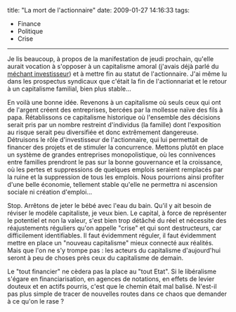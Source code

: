 title: "La mort de l'actionnaire"
date: 2009-01-27 14:16:33
tags:
  - Finance
  - Politique
  - Crise
---

Je lis beaucoup, à propos de la manifestation de jeudi prochain, qu'elle aurait vocation à s'opposer à un capitalisme amoral (j'avais déjà parlé du [méchant investisseur](/blog/le-vilain-mechant-investisseur-et-le-trader-fou/)) et à mettre fin au statut de l'actionnaire. J'ai même lu dans les prospectus syndicaux que c'était la fin de l'actionnariat et le retour à un capitalisme familial, bien plus stable&#8230;

<!-- more -->

En voilà une bonne idée. Revenons à un capitalisme où seuls ceux qui ont de l'argent créent des entreprises, bercées par la mollesse naïve des fils à papa. Rétablissons ce capitalisme historique où l'ensemble des décisions serait pris par un nombre restreint d'individus (la famille) dont l'exposition au risque serait peu diversifiée et donc extrêmement dangereuse. Détruisons le rôle d'investisseur de l'actionnaire, qui lui permettait de financer des projets et de stimuler la concurrence. Mettons plutôt en place un système de grandes entreprises monopolistique, où les connivences entre familles prendront le pas sur la bonne gouvernance et la croissance, où les pertes et suppressions de quelques emplois seraient remplacés par la ruine et la suppression de tous les emplois. Nous pourrions ainsi profiter d'une belle économie, tellement stable qu'elle ne permettra ni ascension sociale ni création d'emploi&#8230;

Stop. Arrêtons de jeter le bébé avec l'eau du bain. Qu'il y ait besoin de réviser le modèle capitaliste, je veux bien. Le capital, à force de représenter le potentiel et non la valeur, s'est bien trop détâché du réel et nécessite des réajustements réguliers qu'on appelle "crise" et qui sont destructeurs, car difficilement identifiables. Il faut évidemment réguler, il faut évidemment mettre en place un "nouveau capitalisme" mieux connecté aux réalités. Mais que l'on ne s'y trompe pas&nbsp;: les acteurs du capitalisme d'aujourd'hui seront à peu de choses près ceux du capitalisme de demain.

Le "tout financier" ne cèdera pas la place au "tout Etat". Si le libéralisme s'égare en financiarisation, en agences de notations, en effets de levier douteux et en actifs pourris, c'est que le chemin était mal balisé. N'est-il pas plus simple de tracer de nouvelles routes dans ce chaos que demander à ce qu'on le rase&nbsp;?